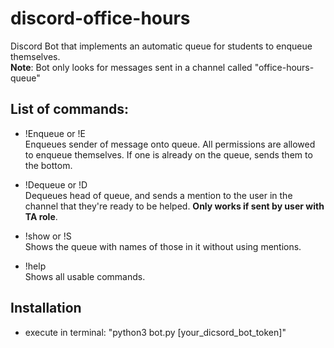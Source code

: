 # discord-office-hours
Discord Bot that implements an automatic queue for students to enqueue themselves.
<br>**Note**: Bot only looks for messages sent in a channel called "office-hours-queue"

## List of commands: 
* !Enqueue or !E 
  <br> Enqueues sender of message onto queue. All permissions are allowed to enqueue themselves. If one is already on the queue, sends them to the bottom.
  
* !Dequeue or !D
  <br> Dequeues head of queue, and sends a mention to the user in the channel that they're ready to be helped. **Only works if sent by user with TA role**.
  
* !show or !S
  <br> Shows the queue with names of those in it without using mentions. 

* !help
  <br> Shows all usable commands.

## Installation 
*  execute in terminal: "python3 bot.py [your_dicsord_bot_token]" 
